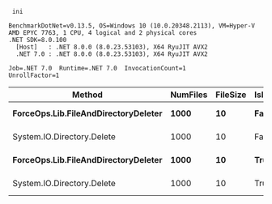 ```
 ini

BenchmarkDotNet=v0.13.5, OS=Windows 10 (10.0.20348.2113), VM=Hyper-V
AMD EPYC 7763, 1 CPU, 4 logical and 2 physical cores
.NET SDK=8.0.100
  [Host]   : .NET 8.0.0 (8.0.23.53103), X64 RyuJIT AVX2
  .NET 7.0 : .NET 8.0.0 (8.0.23.53103), X64 RyuJIT AVX2

Job=.NET 7.0  Runtime=.NET 7.0  InvocationCount=1  
UnrollFactor=1  

```

|                               Method | NumFiles | FileSize | IsInsideDirectory |     Mean |   Error |  StdDev |
|------------------------------------- |--------- |--------- |------------------ |---------:|--------:|--------:|
| **ForceOps.Lib.FileAndDirectoryDeleter** |     **1000** |       **10** |             **False** | **107.0 ms** | **2.04 ms** | **2.79 ms** |
|           System.IO.Directory.Delete |     1000 |       10 |             False | 107.6 ms | 2.03 ms | 2.91 ms |
| **ForceOps.Lib.FileAndDirectoryDeleter** |     **1000** |       **10** |              **True** | **199.7 ms** | **2.99 ms** | **2.50 ms** |
|           System.IO.Directory.Delete |     1000 |       10 |              True | 200.8 ms | 3.97 ms | 3.52 ms |

